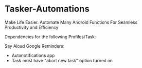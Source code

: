# Tasker-Automations
Make Life Easier. Automate Many Android Functions For Seamless Productivity and Efficiency




Dependencies for the following Profiles/Task:


Say Aloud Google Reminders:
  - Autonotifications app
  - Task must have "abort new task" option turned on
